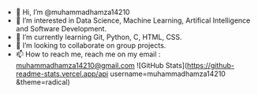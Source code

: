 - 👋 Hi, I’m @muhammadhamza14210
- 👀 I’m interested in Data Science, Machine Learning, Artifical Intelligence and Software Development.
- 🌱 I’m currently learning Git, Python, C, HTML, CSS.
- 💞️ I’m looking to collaborate on group projects.
- 📫 How to reach me, reach me on my email : muhammadhamza14210@gmail.com
![GitHub Stats](https://github-readme-stats.vercel.app/api username=muhammadhamza14210 &theme=radical)
<!---
muhammadhamza14210/muhammadhamza14210 is a ✨ special ✨ repository because its `README.md` (this file) appears on your GitHub profile.
You can click the Preview link to take a look at your changes.
--->

